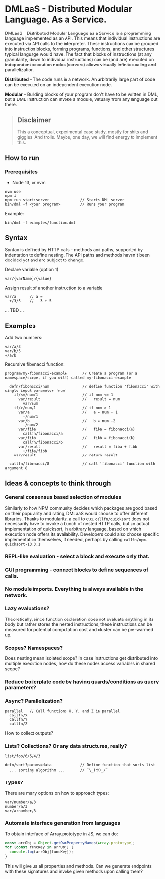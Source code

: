 # DMLaaS - Distributed Modular Language. As a Service.

DMLaaS - Distributed Modular Language as a Service is a programming language implemented as an API. This means that individual instructions
are executed via API calls to the interpreter. These instructions can be grouped into instruction blocks, forming programs, functions, and other structures typical language would have. The fact that blocks of instructions (at any granularity, down to individual instructions) can be (and are) executed on independent execution nodes (servers) allows virtually infinite scaling and parallelization.

**Distributed** - The code runs in a network. An arbitrarily large part of code can be executed on an independent execution node.

**Modular** - Building blocks of your program don't have to be written in DML, but a DML instruction can invoke a module, virtually from any language out there.

> ## Disclaimer
>
> This a conceptual, experimental case study, mostly for shits and giggles. And trolls. Maybe, one day, we will find energy to implement this.

## How to run

### Prerequisites

- Node 13, or nvm

```
nvm use
npm i
npm run start:server              // Starts DML server
bin/dml -f <your program>         // Runs your program
```

Example:

```
bin/dml -f examples/function.dml
```

## Syntax

Syntax is defined by HTTP calls - methods and paths, supported by indentation to define nesting. The API paths and methods
haven't been decided yet and are subject to change.

Declare variable (option 1)

    var/{varName}/{value}

Assign result of another instruction to a variable

    var/a      // a =
      +/3/5    //   3 + 5

... TBD ...

## Examples

Add two numbers:

```
var/a/3
var/b/5
+/a/b
```

Recursive fibonacci function:

```
program/my-fibonacci-example       // Create a program (or a namespace/scope, if you will) called my-fibonacci-example

  defn/fibonacci/num               // define function 'fibonacci' with single input parameter 'num'
    if/<=/num/1                    // if num <= 1
      var/result                   //   result = num
        var/num
    if/>/num/1                     // if num > 1
      var/a                        //   a = num - 1
        -/num/1
      var/b                        //   b = num -2
        -/num/2
      var/fiba                     //   fiba = fibonacci(a)
        callfn/fibonacci/a
      var/fibb                     //   fibb = fibonacci(b)
        callfn/fibonacci/b
      var/result                   //   result = fiba + fibb
        +/fiba/fibb
    var/result                     // return result

  callfn/fibonacci/8               // call 'fibonacci' function with argument 8
```

## Ideas & concepts to think through

### General consensus based selection of modules

Similarly to how NPM community decides which packages are good based on their popularity and rating, DMLaaS would choose to offer different libraries. Thanks to modularity, a call to e.g. `callfn/quicksort` does not necessarily have to invoke a bunch of nested HTTP calls, but an actual implementation of quicksort, in arbitrary language, based on which execution node offers its availability. Developers could also choose specific implementation themselves, if needed, perhaps by calling `callfn/npm-quicksort-13.3.1`

### REPL-like evaluation - select a block and execute only that.

### GUI programming - connect blocks to define sequences of calls.

### No module imports. Everything is always available in the network.

### Lazy evaluations?

Theoretically, since function declaration does not evaluate anything in its body but rather stores the nested instructions, these instructions can be measured for potential computation cost and cluster can be pre-warmed up.

### Scopes? Namespaces?

Does nesting mean isolated scope? In case instructions get distributed into multiple execution nodes, how do these nodes access variables in shared scope?

### Reduce boilerplate code by having guards/conditions as query parameters?

### Async? Parallelization?

```
parallel   // Call functions X, Y, and Z in parallel
  callfn/X
  callfn/Y
  callfn/Z
```

How to collect outputs?

### Lists? Collections? Or any data structures, really?

```
list/foo/6/5/4/3

defn/sort?params=data             // Define function that sorts list
  ... sorting algorithm ...       // ¯\_(ツ)_/¯
```

### Types?

There are many options on how to approach types:

```
var/number/a/3
number/a/3
var/a:number/3
```

### Automate interface generation from languages

To obtain interface of Array.prototype in JS, we can do:

```javascript
const arrObj = Object.getOwnPropertyNames(Array.prototype);
for (const funcKey in arrObj) {
  console.log(arrObj[funcKey]);
}
```

This will give us all properties and methods. Can we generate endpoints with these signatures and invoke given methods upon calling them?
